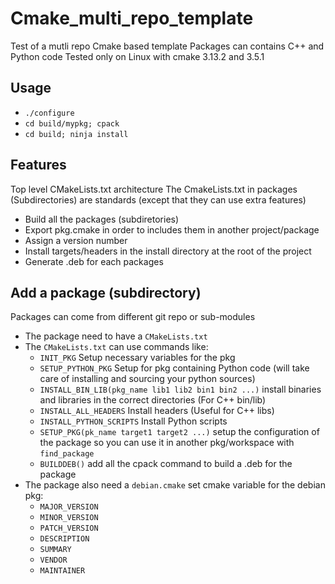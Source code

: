 # Cmake_multi_repo_template
Test of a mutli repo Cmake based template
Packages can contains C++ and Python code
Tested only on Linux with cmake 3.13.2 and 3.5.1

## Usage

- `./configure`
- `cd build/mypkg; cpack`
- `cd build; ninja install`
## Features

Top level CMakeLists.txt architecture
The CmakeLists.txt in packages (Subdirectories) are standards (except that they can use extra features)

- Build all the packages (subdiretories)
- Export pkg.cmake in order to includes them in another project/package
- Assign a version number
- Install targets/headers in the install directory at the root of the project
- Generate .deb for each packages


## Add a package (subdirectory)

Packages can come from different git repo or sub-modules

- The package need to have a `CMakeLists.txt`
- The `CMakeLists.txt` can use commands like:
    - `INIT_PKG` Setup necessary variables for the pkg
    - `SETUP_PYTHON_PKG` Setup for pkg containing Python code (will take care of installing and sourcing your python sources)
    - `INSTALL_BIN_LIB(pkg_name lib1 lib2 bin1 bin2 ...)` install binaries and libraries in the correct directories (For C++ bin/lib)
    - `INSTALL_ALL_HEADERS` Install headers (Useful for  C++ libs)
    - `INSTALL_PYTHON_SCRIPTS` Install  Python scripts
    - `SETUP_PKG(pk_name target1 target2 ...)` setup the configuration of the package so you can use it in another pkg/workspace with `find_package`
    - `BUILDDEB()`  add all the cpack command to build a .deb for the package
- The package also need a `debian.cmake` set cmake variable for the debian pkg:
    - `MAJOR_VERSION`
    - `MINOR_VERSION`
    - `PATCH_VERSION`
    - `DESCRIPTION`
    - `SUMMARY`
    - `VENDOR`
    - `MAINTAINER`
